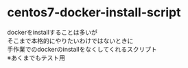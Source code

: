# centos7-docker-install-script

dockerをinstallすることは多いが  
そこまで本格的にやりたいわけではないときに  
手作業でのdockerのinstallをなくしてくれるスクリプト  
※あくまでもテスト用
